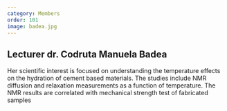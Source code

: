 ```yaml
---
category: Members
order: 101
image: badea.jpg
---
```


Lecturer dr. Codruta Manuela Badea
---
Her scientific interest is focused on understanding the temperature effects on the hydration of cement based materials. The studies include  NMR diffusion and relaxation measurements as a function of temperature. The NMR results are correlated with mechanical strength test of fabricated samples

